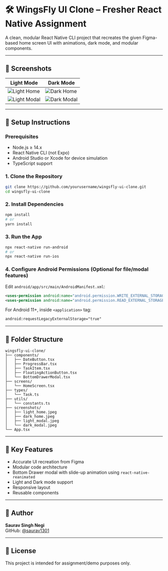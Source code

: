 # 🛠️ WingsFly UI Clone – Fresher React Native Assignment

A clean, modular React Native CLI project that recreates the given Figma-based home screen UI with animations, dark mode, and modular components.

---

## 📸 Screenshots

| Light Mode | Dark Mode |
|------------|-----------|
| ![Light Home](./screenshots/light_home.jpeg) | ![Dark Home](./screenshots/dark_home.jpeg) |
| ![Light Modal](./screenshots/light_modal.jpeg) | ![Dark Modal](./screenshots/dark_modal.jpeg) |

---

## 🚀 Setup Instructions

### Prerequisites

- Node.js ≥ 14.x  
- React Native CLI (not Expo)  
- Android Studio or Xcode for device simulation  
- TypeScript support

### 1. Clone the Repository

```bash
git clone https://github.com/yourusername/wingsfly-ui-clone.git
cd wingsfly-ui-clone
```

### 2. Install Dependencies

```bash
npm install
# or
yarn install
```

### 3. Run the App

```bash
npx react-native run-android
# or
npx react-native run-ios
```

### 4. Configure Android Permissions (Optional for file/modal features)

Edit `android/app/src/main/AndroidManifest.xml`:

```xml
<uses-permission android:name="android.permission.WRITE_EXTERNAL_STORAGE"/>
<uses-permission android:name="android.permission.READ_EXTERNAL_STORAGE"/>
```

For Android 11+, inside `<application>` tag:

```xml
android:requestLegacyExternalStorage="true"
```

---

## 📁 Folder Structure

```
wingsfly-ui-clone/
├── components/
│   ├── DateButton.tsx
│   ├── ProgressBar.tsx
│   ├── TaskItem.tsx
│   ├── FloatingActionButton.tsx
│   └── BottomDrawerModal.tsx
├── screens/
│   └── HomeScreen.tsx
├── types/
│   └── Task.ts
├── utils/
│   └── constants.ts
├── screenshots/
│   ├── light_home.jpeg
│   ├── dark_home.jpeg
│   ├── light_modal.jpeg
│   └── dark_modal.jpeg
└── App.tsx
```

---

## 🔧 Key Features

- Accurate UI recreation from Figma
- Modular code architecture
- Bottom Drawer modal with slide-up animation using `react-native-reanimated`
- Light and Dark mode support
- Responsive layout
- Reusable components

---

## 🙋 Author

**Saurav Singh Negi**  
GitHub: [@saurav1301](https://github.com/saurav1301)

---

## 📄 License

This project is intended for assignment/demo purposes only.
